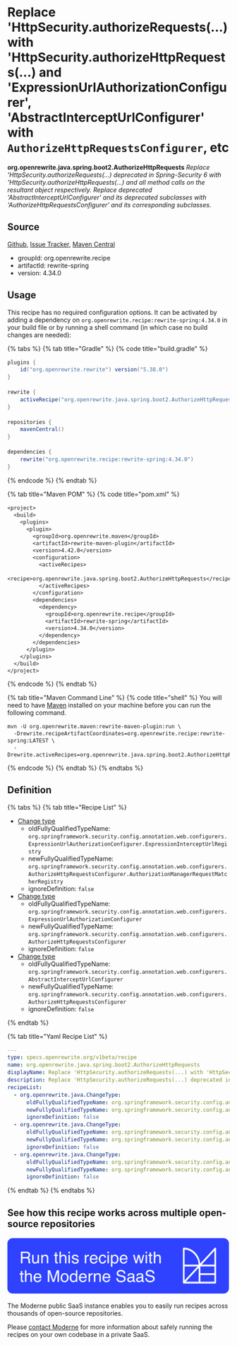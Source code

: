 # Replace 'HttpSecurity.authorizeRequests(...) with 'HttpSecurity.authorizeHttpRequests(...) and 'ExpressionUrlAuthorizationConfigurer', 'AbstractInterceptUrlConfigurer' with `AuthorizeHttpRequestsConfigurer`, etc

**org.openrewrite.java.spring.boot2.AuthorizeHttpRequests**
_Replace 'HttpSecurity.authorizeRequests(...) deprecated in Spring-Security 6 with 'HttpSecurity.authorizeHttpRequests(...) and all method calls on the resultant object respectively. Replace deprecated 'AbstractInterceptUrlConfigurer' and its deprecated subclasses with 'AuthorizeHttpRequestsConfigurer' and its corresponding subclasses._

## Source

[Github](https://github.com/openrewrite/rewrite-spring/blob/main/src/main/java/org/openrewrite/java/spring/boot2/AuthorizeHttpRequests.java), [Issue Tracker](https://github.com/openrewrite/rewrite-spring/issues), [Maven Central](https://search.maven.org/artifact/org.openrewrite.recipe/rewrite-spring/4.34.0/jar)

* groupId: org.openrewrite.recipe
* artifactId: rewrite-spring
* version: 4.34.0


## Usage

This recipe has no required configuration options. It can be activated by adding a dependency on `org.openrewrite.recipe:rewrite-spring:4.34.0` in your build file or by running a shell command (in which case no build changes are needed): 

{% tabs %}
{% tab title="Gradle" %}
{% code title="build.gradle" %}
```groovy
plugins {
    id("org.openrewrite.rewrite") version("5.38.0")
}

rewrite {
    activeRecipe("org.openrewrite.java.spring.boot2.AuthorizeHttpRequests")
}

repositories {
    mavenCentral()
}

dependencies {
    rewrite("org.openrewrite.recipe:rewrite-spring:4.34.0")
}
```
{% endcode %}
{% endtab %}

{% tab title="Maven POM" %}
{% code title="pom.xml" %}
```markup
<project>
  <build>
    <plugins>
      <plugin>
        <groupId>org.openrewrite.maven</groupId>
        <artifactId>rewrite-maven-plugin</artifactId>
        <version>4.42.0</version>
        <configuration>
          <activeRecipes>
            <recipe>org.openrewrite.java.spring.boot2.AuthorizeHttpRequests</recipe>
          </activeRecipes>
        </configuration>
        <dependencies>
          <dependency>
            <groupId>org.openrewrite.recipe</groupId>
            <artifactId>rewrite-spring</artifactId>
            <version>4.34.0</version>
          </dependency>
        </dependencies>
      </plugin>
    </plugins>
  </build>
</project>
```
{% endcode %}
{% endtab %}

{% tab title="Maven Command Line" %}
{% code title="shell" %}
You will need to have [Maven](https://maven.apache.org/download.cgi) installed on your machine before you can run the following command.

```shell
mvn -U org.openrewrite.maven:rewrite-maven-plugin:run \
  -Drewrite.recipeArtifactCoordinates=org.openrewrite.recipe:rewrite-spring:LATEST \
  -Drewrite.activeRecipes=org.openrewrite.java.spring.boot2.AuthorizeHttpRequests
```
{% endcode %}
{% endtab %}
{% endtabs %}


## Definition

{% tabs %}
{% tab title="Recipe List" %}
* [Change type](../../../java/changetype.md)
  * oldFullyQualifiedTypeName: `org.springframework.security.config.annotation.web.configurers.ExpressionUrlAuthorizationConfigurer.ExpressionInterceptUrlRegistry`
  * newFullyQualifiedTypeName: `org.springframework.security.config.annotation.web.configurers.AuthorizeHttpRequestsConfigurer.AuthorizationManagerRequestMatcherRegistry`
  * ignoreDefinition: `false`
* [Change type](../../../java/changetype.md)
  * oldFullyQualifiedTypeName: `org.springframework.security.config.annotation.web.configurers.ExpressionUrlAuthorizationConfigurer`
  * newFullyQualifiedTypeName: `org.springframework.security.config.annotation.web.configurers.AuthorizeHttpRequestsConfigurer`
  * ignoreDefinition: `false`
* [Change type](../../../java/changetype.md)
  * oldFullyQualifiedTypeName: `org.springframework.security.config.annotation.web.configurers.AbstractInterceptUrlConfigurer`
  * newFullyQualifiedTypeName: `org.springframework.security.config.annotation.web.configurers.AuthorizeHttpRequestsConfigurer`
  * ignoreDefinition: `false`

{% endtab %}

{% tab title="Yaml Recipe List" %}
```yaml
---
type: specs.openrewrite.org/v1beta/recipe
name: org.openrewrite.java.spring.boot2.AuthorizeHttpRequests
displayName: Replace 'HttpSecurity.authorizeRequests(...) with 'HttpSecurity.authorizeHttpRequests(...) and 'ExpressionUrlAuthorizationConfigurer', 'AbstractInterceptUrlConfigurer' with `AuthorizeHttpRequestsConfigurer`, etc
description: Replace 'HttpSecurity.authorizeRequests(...) deprecated in Spring-Security 6 with 'HttpSecurity.authorizeHttpRequests(...) and all method calls on the resultant object respectively. Replace deprecated 'AbstractInterceptUrlConfigurer' and its deprecated subclasses with 'AuthorizeHttpRequestsConfigurer' and its corresponding subclasses.
recipeList:
  - org.openrewrite.java.ChangeType:
      oldFullyQualifiedTypeName: org.springframework.security.config.annotation.web.configurers.ExpressionUrlAuthorizationConfigurer.ExpressionInterceptUrlRegistry
      newFullyQualifiedTypeName: org.springframework.security.config.annotation.web.configurers.AuthorizeHttpRequestsConfigurer.AuthorizationManagerRequestMatcherRegistry
      ignoreDefinition: false
  - org.openrewrite.java.ChangeType:
      oldFullyQualifiedTypeName: org.springframework.security.config.annotation.web.configurers.ExpressionUrlAuthorizationConfigurer
      newFullyQualifiedTypeName: org.springframework.security.config.annotation.web.configurers.AuthorizeHttpRequestsConfigurer
      ignoreDefinition: false
  - org.openrewrite.java.ChangeType:
      oldFullyQualifiedTypeName: org.springframework.security.config.annotation.web.configurers.AbstractInterceptUrlConfigurer
      newFullyQualifiedTypeName: org.springframework.security.config.annotation.web.configurers.AuthorizeHttpRequestsConfigurer
      ignoreDefinition: false

```
{% endtab %}
{% endtabs %}

## See how this recipe works across multiple open-source repositories

[![Moderne Link Image](/.gitbook/assets/ModerneRecipeButton.png)](https://public.moderne.io/recipes/org.openrewrite.java.spring.boot2.AuthorizeHttpRequests)

The Moderne public SaaS instance enables you to easily run recipes across thousands of open-source repositories.

Please [contact Moderne](https://moderne.io/product) for more information about safely running the recipes on your own codebase in a private SaaS.
